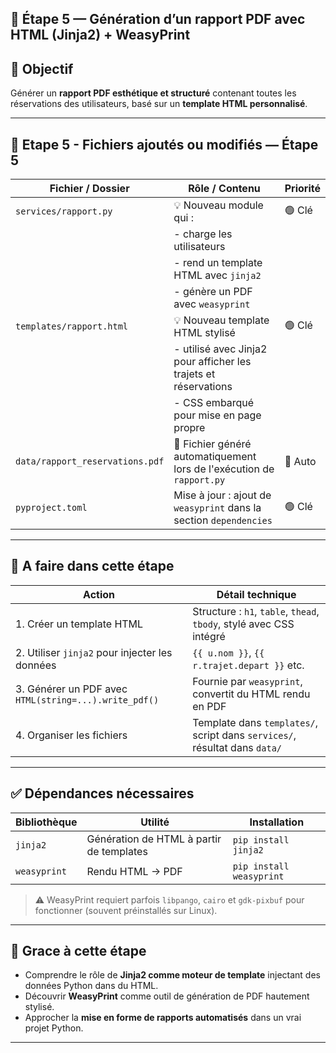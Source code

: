 ## 🧩 Étape 5 — Génération d’un rapport PDF avec HTML (Jinja2) + WeasyPrint

## 🎯 Objectif
Générer un **rapport PDF esthétique et structuré** contenant toutes les réservations des utilisateurs, basé sur un **template HTML personnalisé**.

---

## 📁 Etape 5 - Fichiers ajoutés ou modifiés — Étape 5

| Fichier / Dossier                                    | Rôle / Contenu                                                                                          | Priorité |
|------------------------------------------------------|-----------------------------------------------------------------------------------------------------------|----------|
| `services/rapport.py`                                | 💡 Nouveau module qui :                                                                                  | 🟢 Clé   |
|                                                      | - charge les utilisateurs                                                                               |          |
|                                                      | - rend un template HTML avec `jinja2`                                                                   |          |
|                                                      | - génère un PDF avec `weasyprint`                                                                       |          |
| `templates/rapport.html`                             | 💡 Nouveau template HTML stylisé                                                                         | 🟢 Clé   |
|                                                      | - utilisé avec Jinja2 pour afficher les trajets et réservations                                          |          |
|                                                      | - CSS embarqué pour mise en page propre                                                                 |          |
| `data/rapport_reservations.pdf`                      | 📄 Fichier généré automatiquement lors de l'exécution de `rapport.py`                                    | 🔵 Auto  |
| `pyproject.toml`                                     | Mise à jour : ajout de `weasyprint` dans la section `dependencies`                                       | 🟢 Clé   |

---

## 🔧 A faire dans cette étape

| Action                                               | Détail technique                                                                                         |
|------------------------------------------------------|-----------------------------------------------------------------------------------------------------------|
| 1. Créer un template HTML                            | Structure : `h1`, `table`, `thead`, `tbody`, stylé avec CSS intégré                                       |
| 2. Utiliser `jinja2` pour injecter les données       | `{{ u.nom }}`, `{{ r.trajet.depart }}` etc.                                                              |
| 3. Générer un PDF avec `HTML(string=...).write_pdf()`| Fournie par `weasyprint`, convertit du HTML rendu en PDF                                                  |
| 4. Organiser les fichiers                            | Template dans `templates/`, script dans `services/`, résultat dans `data/`                                |

---

## ✅ Dépendances nécessaires

| Bibliothèque     | Utilité                                 | Installation                    |
|------------------|------------------------------------------|---------------------------------|
| `jinja2`         | Génération de HTML à partir de templates | `pip install jinja2`           |
| `weasyprint`     | Rendu HTML → PDF                         | `pip install weasyprint`       |

> ⚠️ WeasyPrint requiert parfois `libpango`, `cairo` et `gdk-pixbuf` pour fonctionner (souvent préinstallés sur Linux).

---

## 🧠 Grace à cette étape

- Comprendre le rôle de **Jinja2 comme moteur de template** injectant des données Python dans du HTML.
- Découvrir **WeasyPrint** comme outil de génération de PDF hautement stylisé.
- Approcher la **mise en forme de rapports automatisés** dans un vrai projet Python.

---
